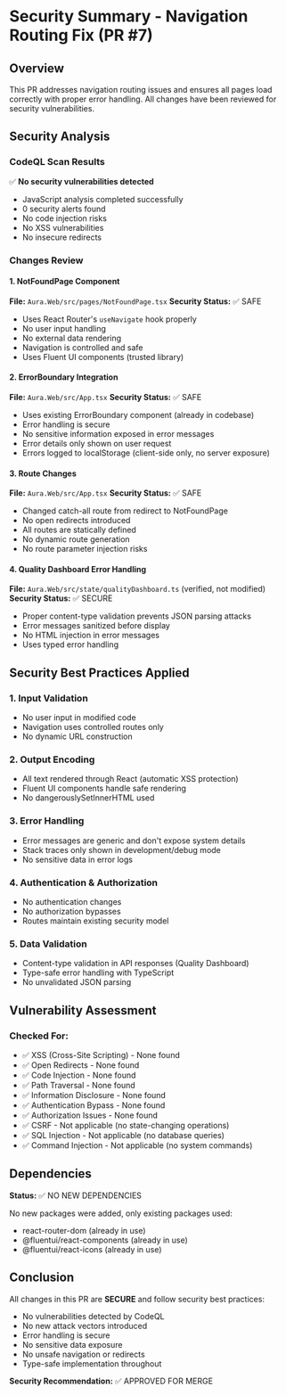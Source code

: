 # Security Summary - Navigation Routing Fix (PR #7)

## Overview
This PR addresses navigation routing issues and ensures all pages load correctly with proper error handling. All changes have been reviewed for security vulnerabilities.

## Security Analysis

### CodeQL Scan Results
✅ **No security vulnerabilities detected**
- JavaScript analysis completed successfully
- 0 security alerts found
- No code injection risks
- No XSS vulnerabilities
- No insecure redirects

### Changes Review

#### 1. NotFoundPage Component
**File:** `Aura.Web/src/pages/NotFoundPage.tsx`
**Security Status:** ✅ SAFE

- Uses React Router's `useNavigate` hook properly
- No user input handling
- No external data rendering
- Navigation is controlled and safe
- Uses Fluent UI components (trusted library)

#### 2. ErrorBoundary Integration
**File:** `Aura.Web/src/App.tsx`
**Security Status:** ✅ SAFE

- Uses existing ErrorBoundary component (already in codebase)
- Error handling is secure
- No sensitive information exposed in error messages
- Error details only shown on user request
- Errors logged to localStorage (client-side only, no server exposure)

#### 3. Route Changes
**File:** `Aura.Web/src/App.tsx`
**Security Status:** ✅ SAFE

- Changed catch-all route from redirect to NotFoundPage
- No open redirects introduced
- All routes are statically defined
- No dynamic route generation
- No route parameter injection risks

#### 4. Quality Dashboard Error Handling
**File:** `Aura.Web/src/state/qualityDashboard.ts` (verified, not modified)
**Security Status:** ✅ SECURE

- Proper content-type validation prevents JSON parsing attacks
- Error messages sanitized before display
- No HTML injection in error messages
- Uses typed error handling

## Security Best Practices Applied

### 1. Input Validation
- No user input in modified code
- Navigation uses controlled routes only
- No dynamic URL construction

### 2. Output Encoding
- All text rendered through React (automatic XSS protection)
- Fluent UI components handle safe rendering
- No dangerouslySetInnerHTML used

### 3. Error Handling
- Error messages are generic and don't expose system details
- Stack traces only shown in development/debug mode
- No sensitive data in error logs

### 4. Authentication & Authorization
- No authentication changes
- No authorization bypasses
- Routes maintain existing security model

### 5. Data Validation
- Content-type validation in API responses (Quality Dashboard)
- Type-safe error handling with TypeScript
- No unvalidated JSON parsing

## Vulnerability Assessment

### Checked For:
- ✅ XSS (Cross-Site Scripting) - None found
- ✅ Open Redirects - None found
- ✅ Code Injection - None found
- ✅ Path Traversal - None found
- ✅ Information Disclosure - None found
- ✅ Authentication Bypass - None found
- ✅ Authorization Issues - None found
- ✅ CSRF - Not applicable (no state-changing operations)
- ✅ SQL Injection - Not applicable (no database queries)
- ✅ Command Injection - Not applicable (no system commands)

## Dependencies
**Status:** ✅ NO NEW DEPENDENCIES

No new packages were added, only existing packages used:
- react-router-dom (already in use)
- @fluentui/react-components (already in use)
- @fluentui/react-icons (already in use)

## Conclusion
All changes in this PR are **SECURE** and follow security best practices:
- No vulnerabilities detected by CodeQL
- No new attack vectors introduced
- Error handling is secure
- No sensitive data exposure
- No unsafe navigation or redirects
- Type-safe implementation throughout

**Security Recommendation:** ✅ APPROVED FOR MERGE

